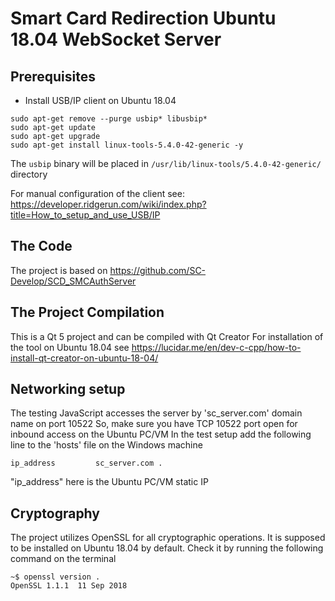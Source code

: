 # Smart Card Redirection Ubuntu 18.04 WebSocket Server

## Prerequisites

- Install USB/IP client on Ubuntu 18.04

```
sudo apt-get remove --purge usbip* libusbip*
sudo apt-get update
sudo apt-get upgrade
sudo apt-get install linux-tools-5.4.0-42-generic -y
```
The `usbip` binary will be placed in `/usr/lib/linux-tools/5.4.0-42-generic/` directory

For manual configuration of the client see:
https://developer.ridgerun.com/wiki/index.php?title=How_to_setup_and_use_USB/IP

## The Code

The project is based on https://github.com/SC-Develop/SCD_SMCAuthServer

## The Project Compilation
This is a Qt 5 project and can be compiled with Qt Creator
For installation of the tool on Ubuntu 18.04 see https://lucidar.me/en/dev-c-cpp/how-to-install-qt-creator-on-ubuntu-18-04/

## Networking setup
The testing JavaScript accesses the server by 'sc_server.com' domain name on port 10522
So, make sure you have TCP 10522 port open for inbound access on the Ubuntu PC/VM
In the test setup add the following line to the 'hosts' file on the Windows machine

```
ip_address         sc_server.com .
```

"ip_address" here is the Ubuntu PC/VM static IP

## Cryptography
The project utilizes OpenSSL for all cryptographic operations. It is supposed to be installed on Ubuntu 18.04 by default. Check it by running the following command on the terminal

```
~$ openssl version .
OpenSSL 1.1.1  11 Sep 2018
```